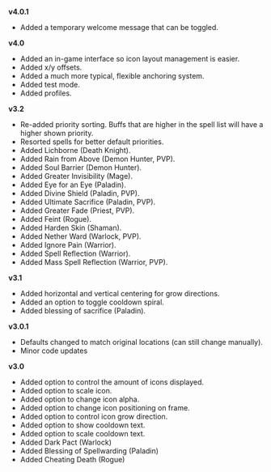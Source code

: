 **v4.0.1**

- Added a temporary welcome message that can be toggled.

**v4.0**

- Added an in-game interface so icon layout management is easier.
- Added x/y offsets.
- Added a much more typical, flexible anchoring system.
- Added test mode.
- Added profiles.

**v3.2**

- Re-added priority sorting.  Buffs that are higher in the spell list will have a higher shown priority.
- Resorted spells for better default priorities.
- Added Lichborne (Death Knight).
- Added Rain from Above (Demon Hunter, PVP).
- Added Soul Barrier (Demon Hunter).
- Added Greater Invisibility (Mage).
- Added Eye for an Eye (Paladin).
- Added Divine Shield (Paladin, PVP).
- Added Ultimate Sacrifice (Paladin, PVP).
- Added Greater Fade (Priest, PVP).
- Added Feint (Rogue).
- Added Harden Skin (Shaman).
- Added Nether Ward (Warlock, PVP).
- Added Ignore Pain (Warrior).
- Added Spell Reflection (Warrior).
- Added Mass Spell Reflection (Warrior, PVP).

**v3.1**

- Added horizontal and vertical centering for grow directions.
- Added an option to toggle cooldown spiral.
- Added blessing of sacrifice (Paladin).

**v3.0.1**

- Defaults changed to match original locations (can still change manually).
- Minor code updates

**v3.0**

- Added option to control the amount of icons displayed.
- Added option to scale icon.
- Added option to change icon alpha.
- Added option to change icon positioning on frame.
- Added option to control icon grow direction.
- Added option to show cooldown text.
- Added option to scale cooldown text.
- Added Dark Pact (Warlock)
- Added Blessing of Spellwarding (Paladin)
- Added Cheating Death (Rogue)
